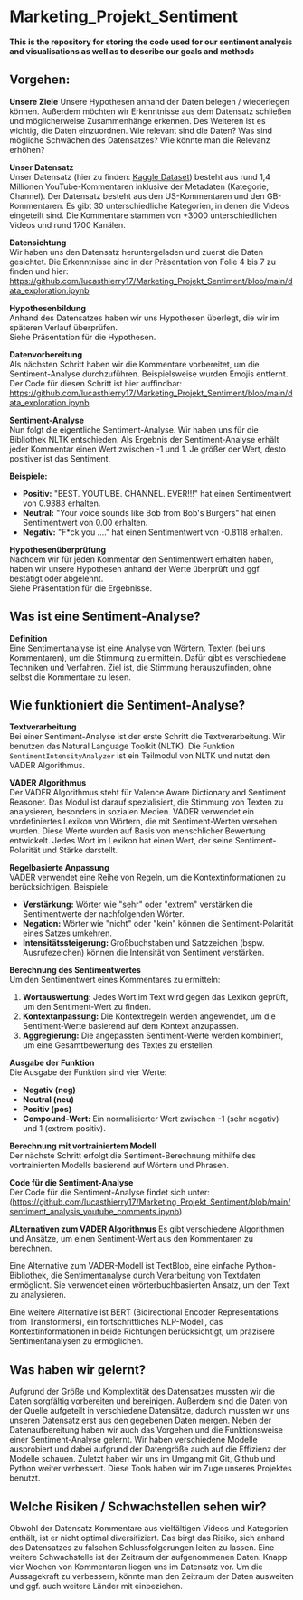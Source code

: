# Marketing_Projekt_Sentiment
**This is the repository for storing the code used for our sentiment analysis and visualisations as well as to describe our goals and methods**

## Vorgehen:

**Unsere Ziele**
Unsere Hypothesen anhand der Daten belegen / wiederlegen können. Außerdem möchten wir Erkenntnisse aus dem Datensatz schließen und möglicherweise Zusammenhänge erkennen.
Des Weiteren ist es wichtig, die Daten einzuordnen. Wie relevant sind die Daten? Was sind mögliche Schwächen des Datensatzes? Wie könnte man die Relevanz erhöhen?

**Unser Datensatz**  
Unser Datensatz (hier zu finden: [Kaggle Dataset](https://www.kaggle.com/datasets/datasnaek/youtube?select=USvideos.csv)) besteht aus rund 1,4 Millionen YouTube-Kommentaren inklusive der Metadaten (Kategorie, Channel). Der Datensatz besteht aus den US-Kommentaren und den GB-Kommentaren. Es gibt 30 unterschiedliche Kategorien, in denen die Videos eingeteilt sind. Die Kommentare stammen von +3000 unterschiedlichen Videos und rund 1700 Kanälen.

**Datensichtung**  
Wir haben uns den Datensatz heruntergeladen und zuerst die Daten gesichtet. Die Erkenntnisse sind in der Präsentation von Folie 4 bis 7 zu finden und hier:  
https://github.com/lucasthierry17/Marketing_Projekt_Sentiment/blob/main/data_exploration.ipynb

**Hypothesenbildung**  
Anhand des Datensatzes haben wir uns Hypothesen überlegt, die wir im späteren Verlauf überprüfen.  
Siehe Präsentation für die Hypothesen.

**Datenvorbereitung**  
Als nächsten Schritt haben wir die Kommentare vorbereitet, um die Sentiment-Analyse durchzuführen. Beispielsweise wurden Emojis entfernt.  
Der Code für diesen Schritt ist hier auffindbar:  
https://github.com/lucasthierry17/Marketing_Projekt_Sentiment/blob/main/data_exploration.ipynb

**Sentiment-Analyse**  
Nun folgt die eigentliche Sentiment-Analyse. Wir haben uns für die Bibliothek NLTK entschieden. Als Ergebnis der Sentiment-Analyse erhält jeder Kommentar einen Wert zwischen -1 und 1. Je größer der Wert, desto positiver ist das Sentiment. 

**Beispiele:**
- **Positiv:** "BEST. YOUTUBE. CHANNEL. EVER!!!" hat einen Sentimentwert von 0.9383 erhalten.
- **Neutral:** "Your voice sounds like Bob from Bob's Burgers" hat einen Sentimentwert von 0.00 erhalten.
- **Negativ:** "F*ck you ...." hat einen Sentimentwert von -0.8118 erhalten.

**Hypothesenüberprüfung**  
Nachdem wir für jeden Kommentar den Sentimentwert erhalten haben, haben wir unsere Hypothesen anhand der Werte überprüft und ggf. bestätigt oder abgelehnt.  
Siehe Präsentation für die Ergebnisse.

## Was ist eine Sentiment-Analyse?

**Definition**  
Eine Sentimentanalyse ist eine Analyse von Wörtern, Texten (bei uns Kommentaren), um die Stimmung zu ermitteln. Dafür gibt es verschiedene Techniken und Verfahren. Ziel ist, die Stimmung herauszufinden, ohne selbst die Kommentare zu lesen.

## Wie funktioniert die Sentiment-Analyse?

**Textverarbeitung**  
Bei einer Sentiment-Analyse ist der erste Schritt die Textverarbeitung. Wir benutzen das Natural Language Toolkit (NLTK). Die Funktion `SentimentIntensityAnalyzer` ist ein Teilmodul von NLTK und nutzt den VADER Algorithmus.

**VADER Algorithmus**  
Der VADER Algorithmus steht für Valence Aware Dictionary and Sentiment Reasoner. Das Modul ist darauf spezialisiert, die Stimmung von Texten zu analysieren, besonders in sozialen Medien. VADER verwendet ein vordefiniertes Lexikon von Wörtern, die mit Sentiment-Werten versehen wurden. Diese Werte wurden auf Basis von menschlicher Bewertung entwickelt. Jedes Wort im Lexikon hat einen Wert, der seine Sentiment-Polarität und Stärke darstellt.

**Regelbasierte Anpassung**  
VADER verwendet eine Reihe von Regeln, um die Kontextinformationen zu berücksichtigen. Beispiele:
- **Verstärkung:** Wörter wie "sehr" oder "extrem" verstärken die Sentimentwerte der nachfolgenden Wörter.
- **Negation:** Wörter wie "nicht" oder "kein" können die Sentiment-Polarität eines Satzes umkehren.
- **Intensitätssteigerung:** Großbuchstaben und Satzzeichen (bspw. Ausrufezeichen) können die Intensität von Sentiment verstärken.

**Berechnung des Sentimentwertes**  
Um den Sentimentwert eines Kommentares zu ermitteln:
1. **Wortauswertung:** Jedes Wort im Text wird gegen das Lexikon geprüft, um den Sentiment-Wert zu finden.
2. **Kontextanpassung:** Die Kontextregeln werden angewendet, um die Sentiment-Werte basierend auf dem Kontext anzupassen.
3. **Aggregierung:** Die angepassten Sentiment-Werte werden kombiniert, um eine Gesamtbewertung des Textes zu erstellen.

**Ausgabe der Funktion**  
Die Ausgabe der Funktion sind vier Werte:
- **Negativ (neg)**
- **Neutral (neu)**
- **Positiv (pos)**
- **Compound-Wert:** Ein normalisierter Wert zwischen -1 (sehr negativ) und 1 (extrem positiv).

**Berechnung mit vortrainiertem Modell**  
Der nächste Schritt erfolgt die Sentiment-Berechnung mithilfe des vortrainierten Modells basierend auf Wörtern und Phrasen.

**Code für die Sentiment-Analyse**  
Der Code für die Sentiment-Analyse findet sich unter:  
(https://github.com/lucasthierry17/Marketing_Projekt_Sentiment/blob/main/sentiment_analysis_youtube_comments.ipynb)

**ALternativen zum VADER Algorithmus**
Es gibt verschiedene Algorithmen und Ansätze, um einen Sentiment-Wert aus den Kommentaren zu berechnen. 

Eine Alternative zum VADER-Modell ist TextBlob, eine einfache Python-Bibliothek, die Sentimentanalyse durch Verarbeitung von Textdaten ermöglicht. 
Sie verwendet einen wörterbuchbasierten Ansatz, um den Text zu analysieren. 

Eine weitere Alternative ist BERT (Bidirectional Encoder Representations from Transformers), ein fortschrittliches NLP-Modell, das Kontextinformationen
in beide Richtungen berücksichtigt, um präzisere Sentimentanalysen zu ermöglichen.

## Was haben wir gelernt?
Aufgrund der Größe und Komplextität des Datensatzes mussten wir die Daten sorgfältig vorbereiten und bereinigen. Außerdem sind die Daten von der Quelle aufgeteilt in 
verschiedene Datensätze, dadurch mussten wir uns unseren Datensatz erst aus den gegebenen Daten mergen. 
Neben der Datenaufbereitung haben wir auch das Vorgehen und die Funktionsweise einer Sentiment-Analyse gelernt. Wir haben verschiedene Modelle ausprobiert und dabei aufgrund der Datengröße auch auf die Effizienz der Modelle schauen. 
Zuletzt haben wir uns im Umgang mit Git, Github und Python weiter verbessert. Diese Tools haben wir im Zuge unseres Projektes benutzt.

## Welche Risiken / Schwachstellen sehen wir?
Obwohl der Datensatz Kommentare aus vielfältigen Videos und Kategorien enthält, ist er nicht optimal diversifiziert. Das birgt das Risiko, sich anhand des Datensatzes zu 
falschen Schlussfolgerungen leiten zu lassen. 
Eine weitere Schwachstelle ist der Zeitraum der aufgenommenen Daten. Knapp vier Wochen von Kommentaren liegen uns im Datensatz vor. Um die Aussagekraft zu verbessern, könnte man den Zeitraum der Daten ausweiten und ggf. auch weitere Länder mit einbeziehen. 









